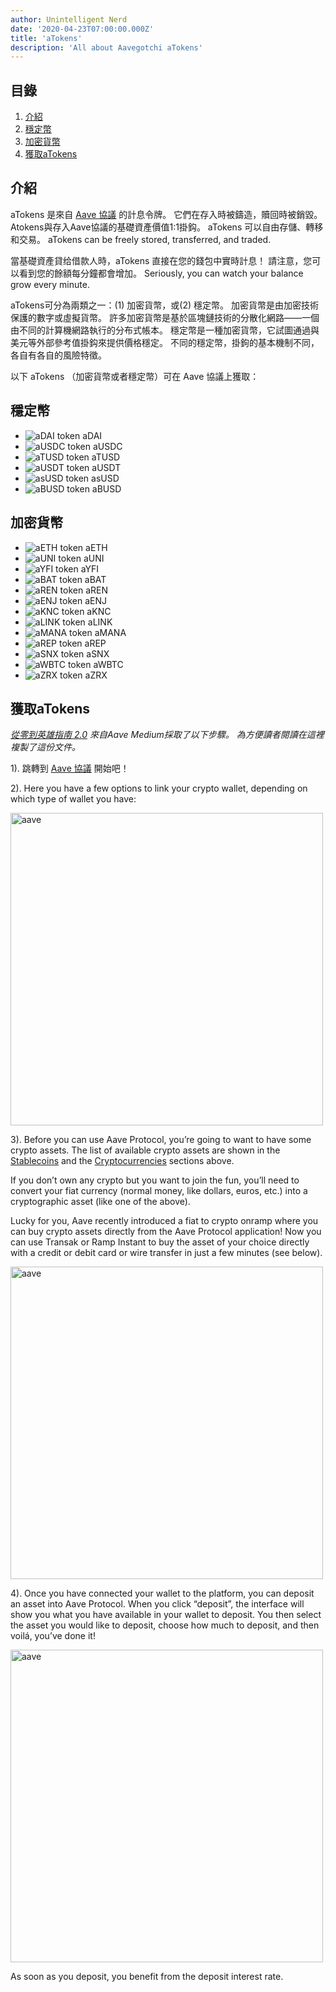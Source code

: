 ```yaml
---
author: Unintelligent Nerd
date: '2020-04-23T07:00:00.000Z'
title: 'aTokens'
description: 'All about Aavegotchi aTokens'
---
```


## 目錄
1. <a href=#introduction>介紹</a>
2. <a href=#stablecoins>穩定幣</a>
3. <a href=#cryptocurrencies>加密貨幣</a>
4. <a href=#getting-atokens>獲取aTokens</a>

## 介紹

aTokens 是來自 [Aave 協議](https://aave.com) 的計息令牌。 它們在存入時被鑄造，贖回時被銷毀。 Atokens與存入Aave協議的基礎資產價值1:1掛鈎。 aTokens 可以自由存儲、轉移和交易。 aTokens can be freely stored, transferred, and traded.

當基礎資產貸给借款人時，aTokens 直接在您的錢包中實時計息！ 請注意，您可以看到您的餘額每分鐘都會增加。 Seriously, you can watch your balance grow every minute.

aTokens可分為兩類之一：(1) 加密貨幣，或(2) 穩定幣。  加密貨幣是由加密技術保護的數字或虛擬貨幣。 許多加密貨幣是基於區塊鏈技術的分散化網路——一個由不同的計算機網路執行的分布式帳本。 穩定幣是一種加密貨幣，它試圖通過與美元等外部參考值掛鈎來提供價格穩定。 不同的穩定幣，掛鉤的基本機制不同，各自有各自的風險特徵。

以下 aTokens （加密貨幣或者穩定幣）可在 Aave 協議上獲取：

## 穩定幣

* <img class="atoken" src="/atokens/aDAI.svg" alt = "aDAI token" /> aDAI
* <img class="atoken" src="/atokens/aUSDC.svg" alt = "aUSDC token" /> aUSDC
* <img class="atoken" src="/atokens/aTUSD.svg" alt = "aTUSD token" /> aTUSD
* <img class="atoken" src="/atokens/aUSDT.svg" alt = "aUSDT token" /> aUSDT
* <img class="atoken" src="/atokens/asUSD.svg" alt = "asUSD token" /> asUSD
* <img class="atoken" src="/atokens/aBUSD.svg" alt = "aBUSD token" /> aBUSD

## 加密貨幣

* <img class="atoken" src="/atokens/aETH.svg" alt = "aETH token" /> aETH
* <img class="atoken" src="/atokens/aUNI.svg" alt = "aUNI token" /> aUNI
* <img class="atoken" src="/atokens/aYFI.svg" alt = "aYFI token" /> aYFI
* <img class="atoken" src="/atokens/aBAT.svg" alt = "aBAT token" /> aBAT
* <img class="atoken" src="/atokens/aREN.svg" alt = "aREN token" /> aREN
* <img class="atoken" src="/atokens/aENJ.svg" alt = "aENJ token" /> aENJ
* <img class="atoken" src="/atokens/aKNC.svg" alt = "aKNC token" /> aKNC
* <img class="atoken" src="/atokens/aLINK.svg" alt = "aLINK token" /> aLINK
* <img class="atoken" src="/atokens/aMANA.svg" alt = "aMANA token" /> aMANA
* <img class="atoken" src="/atokens/aREP.svg" alt = "aREP token" /> aREP
* <img class="atoken" src="/atokens/aSNX.svg" alt = "aSNX token" /> aSNX
* <img class="atoken" src="/atokens/aWBTC.svg" alt = "aWBTC token" /> aWBTC
* <img class="atoken" src="/atokens/aZRX.svg" alt = "aZRX token" /> aZRX

## 獲取aTokens

*<a href = "https://medium.com/aave/zero-to-hero-guide-2-0-dadce0f3e834">從零到英雄指南 2.0</a> 來自Aave Medium採取了以下步驟。 為方便讀者閱讀在這裡複製了這份文件。*

1). 跳轉到 <a href = "https://app.aave.com/">Aave 協議</a> 開始吧！

2). Here you have a few options to link your crypto wallet, depending on which type of wallet you have:

<img src = "/atokens/connect-your-wallet.png" alt = "aave" width = "500" />

3). Before you can use Aave Protocol, you’re going to want to have some crypto assets. The list of available crypto assets are shown in the <a href=#stablecoins>Stablecoins</a> and the <a href=#cryptocurrencies>Cryptocurrencies</a> sections above.

If you don’t own any crypto but you want to join the fun, you’ll need to convert your fiat currency (normal money, like dollars, euros, etc.) into a cryptographic asset (like one of the above).

Lucky for you, Aave recently introduced a fiat to crypto onramp where you can buy crypto assets directly from the Aave Protocol application! Now you can use Transak or Ramp Instant to buy the asset of your choice directly with a credit or debit card or wire transfer in just a few minutes (see below).

<img src = "/atokens/buy-with-fiat.png" alt = "aave" width = "500" />

4). Once you have connected your wallet to the platform, you can deposit an asset into Aave Protocol. When you click “deposit”, the interface will show you what you have available in your wallet to deposit. You then select the asset you would like to deposit, choose how much to deposit, and then voilá, you’ve done it!

<img src = "/atokens/deposit.gif" alt = "aave" width = "500" />

As soon as you deposit, you benefit from the deposit interest rate.